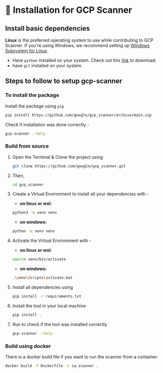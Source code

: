 # 📝 Installation for GCP Scanner

## Install basic dependencies

**Linux** is the preferred operating system to use while contributing to GCP Scanner. If you're using Windows, we recommend setting up [Windows Subsystem for Linux](https://docs.microsoft.com/en-us/windows/wsl/install-win10).

- Have `python` installed on your system. Check out this [link](https://www.python.org/downloads/) to download.
- have `git` installed on your system.

## Steps to follow to setup gcp-scanner

### To install the package

Install the package using `pip`

```bash
pip install https://github.com/google/gcp_scanner/archive/main.zip
```

Check if installation was done correctly -

```bash
gcp-scanner --help
```

### Build from source

1. Open the Terminal & Clone the project using

    ```bash
    git clone https://github.com/google/gcp_scanner.git
    ```

2. Then,

    ```bash
    cd gcp_scanner
    ```

3. Create a Virtual Environment to install all your dependencies with -
    - **on linux or wsl:**

    ```bash
    python3 -m venv venv
    ```

    - **on windows:**

    ```bash
    python -m venv venv
    ```

4. Activate the Virtual Environment with -
    - **on linux or wsl:**
    
    ```bash
    source venv/bin/activate
    ```

    - **on windows:**

    ```bash
    .\venv\Scripts\activate.bat
    ```

5. Install all dependencies using

    ```bash
    pip install -r requirements.txt
    ```

6. Install the tool in your local machine

    ```bash
    pip install .
    ```

7. Run to check if the tool was installed correctly

    ```bash
    gcp-scanner --help
    ```
### Build using docker

There is a docker build file if you want to run the scanner from a container: 

```bash
docker build -f Dockerfile -t sa_scanner .
```

